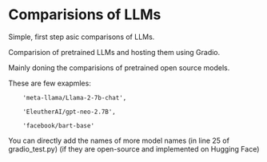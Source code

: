 # Comparisions of LLMs
Simple, first step asic comparisons of LLMs.

Comparision of pretrained LLMs and hosting them using Gradio.

Mainly doning the comparisions of pretrained open source models. 

These are few exapmles:

        'meta-llama/Llama-2-7b-chat',  
        
        'EleutherAI/gpt-neo-2.7B',  
        
        'facebook/bart-base'  
You can directly add the names of more model names (in line 25 of gradio_test.py) (if they are open-source and implemented on Hugging Face)
